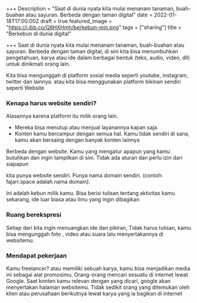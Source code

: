 +++
Description = "Saat di dunia nyata kita mulai menanam tanaman, buah-buahan atau sayuran. Berbeda dengan taman digital"
date = 2022-01-18T17:00:00Z
draft = true
featured_image = "https://i.ibb.co/Q8HXHmh/berkebun-min.png"
tags = ["sharing"]
title = "Berkebun di dunia digital"

+++
Saat di dunia nyata kita mulai menanam tanaman, buah-buahan atau sayuran. Berbeda dengan taman digital, di sini kita bisa menumbuhkan pengetahuan, karya atau ide dalam berbagai bentuk (teks, audio, video, dll) untuk dinikmati orang lain.

Kita bisa mengunggah di platform sosial media seperti youtube, instagram, twitter dan lainnya. atau kita bisa menggunakan platform bikinan sendiri seperti Website

### Kenapa harus website sendiri?

Alasannya karena platform itu milik orang lain.

* Mereka bisa menutup atau menjual layanannya kapan saja.
* Konten kamu bercampur dengan semua hal. Kamu tidak sendiri di sana, kamu akan bersaing dengan banyak konten lainnya

Berbeda dengan website. Kamu yang mengatur apapun yang kamu butuhkan dan ingin tampilkan di sini. Tidak ada aturan dan perlu izin dari siapapun

kita punya website sendiri. Punya nama domain sendiri. (contoh: fajarr.space adalah nama domain).

Ini adalah kebun milik kamu. Bisa berisi tulisan tentang aktivitas kamu sekarang, ide luar biasa atau ilmu yang ingin dibagikan

### Ruang berekspresi

Setiap dari kita ingin menuangkan ide dan pikiran, Tidak harus tulisan, kamu bisa mengunggah foto , video atau suara lalu menyertakannya di websitemu.

### Mendapat pekerjaan

Kamu freelancer? atau memiliki sebuah karya, kamu bisa menjadikan media ini sebagai alat promosimu. Orang-orang mencari sesuatu di internet lewat Google. Saat konten kamu relevan dengan yang dicari, google akan menyertakan halaman websitemu. Tidak sedikit orang yang ditemukan oleh klien atau perusahaan berikutnya lewat karya yang ia bagikan di internet